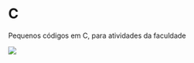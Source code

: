 # C
 Pequenos códigos em C, para atividades da faculdade
 
 
 
<img src="https://img.shields.io/github/license/Savio-Nascimento/C">
